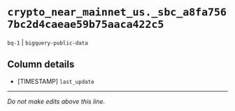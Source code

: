 # `crypto_near_mainnet_us._sbc_a8fa7567bc2d4caeae59b75aaca422c5`
`bq-1` | `bigquery-public-data`

## Column details
* [TIMESTAMP] `last_update`

-------------------------------------------------------------------------------
*Do not make edits above this line.*

